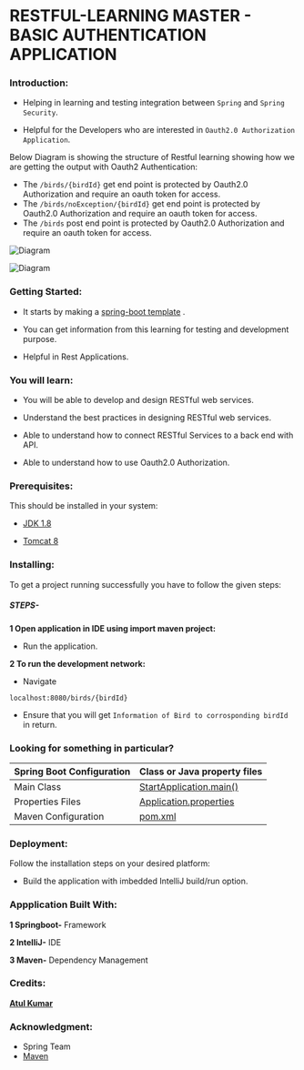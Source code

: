 # RESTFUL-LEARNING MASTER - BASIC AUTHENTICATION APPLICATION

### Introduction:

- Helping in learning and testing integration between `Spring` and `Spring Security`.

- Helpful for the Developers who are interested in `Oauth2.0 Authorization Application`.


Below Diagram is showing the structure of Restful learning showing how we are getting the output with Oauth2 Authentication:


- The `/birds/{birdId}` get end point is protected by Oauth2.0 Authorization and require an oauth token for access.
- The `/birds/noException/{birdId}` get end point is protected by Oauth2.0 Authorization and require an oauth token for access.
- The `/birds` post end point is protected by Oauth2.0 Authorization and require an oauth token for access.

![Diagram]()


![Diagram]()


### Getting Started:

- It starts by making a [spring-boot template](start.spring.io) .

- You can get information from this learning for testing and development purpose.

- Helpful in Rest Applications.



### You will learn: 

- You will be able to develop and design RESTful web services.

- Understand the best practices in designing RESTful web services.

- Able to understand how to connect RESTful Services to a back end with API.

- Able to understand how to use Oauth2.0 Authorization.


### Prerequisites:

This should be installed in your system:

- [JDK 1.8](https://docs.oracle.com/javase/8/docs/technotes/guides/install/install_overview.html)

- [Tomcat 8]( http://tomcat.apache.org/tomcat-8.0-doc/)


### Installing:

To get a project running successfully you have to follow the given steps:


##### STEPS-


**1 Open application in IDE using import maven project:**

- Run the application.

 
**2 To run the development network:** 
 
- Navigate
```
localhost:8080/birds/{birdId}
```

- Ensure that you will get `Information of Bird to corrosponding birdId` in return.

### Looking for something in particular?

| Spring Boot Configuration |Class or Java property files|
| --------------------------|----------------------------|
|   Main Class              |[StartApplication.main()]( https://github.com/BCSTechLearning/Restful-Learning/blob/atul/Start/src/main/java/com/BCS/training/Start/StartApplication.java )|
|   Properties Files        |[Application.properties]( https://github.com/BCSTechLearning/Restful-Learning/blob/atul/Start/src/main/resources/application.properties )| 
|   Maven Configuration     | [pom.xml ]( https://github.com/BCSTechLearning/Restful-Learning/blob/atul/Start/pom.xml ) |



### Deployment:

Follow the installation steps on your desired platform:

- Build the application with imbedded IntelliJ build/run option.


### Appplication Built With:

**1 Springboot-**  Framework

**2 IntelliJ-**  IDE

**3 Maven-**  Dependency Management



### Credits:

[**Atul Kumar**](atul.lkumar@bcstechnology.com.au)




### Acknowledgment:

- Spring Team
- [Maven](https://maven.apache.org/what-is-maven.html)


 













